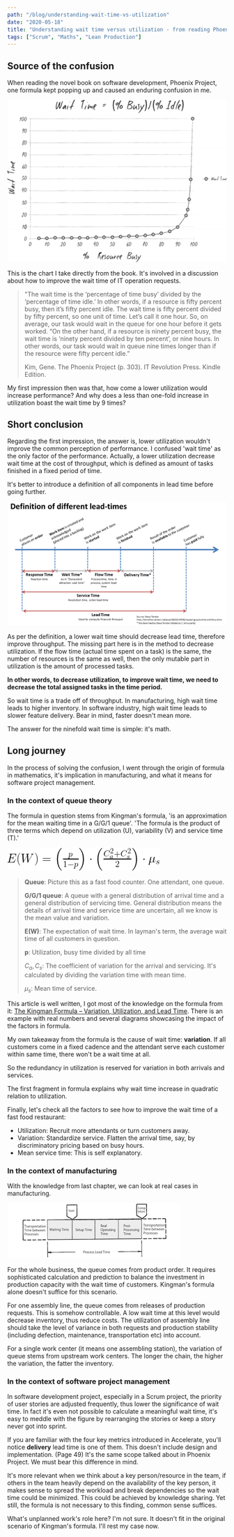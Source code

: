 ```yaml
---
path: "/blog/understanding-wait-time-vs-utilization"
date: "2020-05-18"
title: "Understanding wait time versus utilization - from reading Phoenix Project"
tags: ["Scrum", "Maths", "Lean Production"]
---
```


## Source of the confusion

When reading the novel book on software development, Phoenix Project, one formula kept popping up and caused an enduring confusion in me.

![Chart relating wait time and utilization](understanding-wait-time-vs-utilization/wait-time-busy-idle-phoenix.png)

This is the chart I take directly from the book. It's involved in a discussion about how to improve the wait time of IT operation requests.

> "The wait time is the ‘percentage of time busy’ divided by the ‘percentage of time idle.’ In other words, if a resource is fifty percent busy, then it’s fifty percent idle. The wait time is fifty percent divided by fifty percent, so one unit of time. Let’s call it one hour. So, on average, our task would wait in the queue for one hour before it gets worked. “On the other hand, if a resource is ninety percent busy, the wait time is ‘ninety percent divided by ten percent’, or nine hours. In other words, our task would wait in queue nine times longer than if the resource were fifty percent idle.”
>
>Kim, Gene. The Phoenix Project (p. 303). IT Revolution Press. Kindle Edition.

My first impression then was that, how come a lower utilization would increase performance? And why does a less than one-fold increase in utilization boast the wait time by 9 times?

## Short conclusion

Regarding the first impression, the answer is, lower utilization wouldn't improve the common perception of performance. I confused 'wait time' as the only factor of the performance. Actually, a lower utilization decrease wait time at the cost of throughput, which is defined as amount of tasks finished in a fixed period of time.

It's better to introduce a definition of all components in lead time before going further.

![Lead Time Composition](understanding-wait-time-vs-utilization/definition-of-lead-times.png)

As per the definition, a lower wait time should decrease lead time, therefore improve throughput. The missing part here is in the method to decrease utilization. If the flow time (actual time spent on a task) is the same, the number of resources is the same as well, then the only mutable part in utilization is the amount of processed tasks.

**In other words, to decrease utilization, to improve wait time, we need to decrease the total assigned tasks in the time period.**

So wait time is a trade off of throughput. In manufacturing, high wait time leads to higher inventory. In software industry, high wait time leads to slower feature delivery. Bear in mind, faster doesn't mean more.

The answer for the ninefold wait time is simple: it's math.

## Long journey

In the process of solving the confusion, I went through the origin of formula in mathematics, it's implication in manufacturing, and what it means for software project management.

### In the context of queue theory

The formula in question stems from Kingman's formula, 'is an approximation for the mean waiting time in a G/G/1 queue'. 'The formula is the product of three terms which depend on utilization (U), variability (V) and service time (T).'

![Kingman's formula](understanding-wait-time-vs-utilization/kingman-formula.png)

> **Queue**: Picture this as a fast food counter. One attendant, one queue.
>
> **G/G/1 queue**: A queue with a general distribution of arrival time and a general distribution of servicing time. General distribution means the details of arrival time and service time are uncertain, all we know is the mean value and variation.
>
> **E(W)**: The expectation of wait time. In layman's term, the average wait time of all customers in question.
>
> **p**: Utilization, busy time divided by all time
>
> $C_a,C_s$: The coefficient of variation for the arrival and servicing. It's calculated by dividing the variation time with mean time.
>
> $\mu_s$: Mean time of service.

This article is well written, I got most of the knowledge on the formula from it: [The Kingman Formula – Variation, Utilization, and Lead Time](https://www.allaboutlean.com/kingman-formula). There is an example with real numbers and several diagrams showcasing the impact of the factors in formula.

My own takeaway from the formula is the cause of wait time: **variation**. If all customers come in a fixed cadence and the attendant serve each customer within same time, there won't be a wait time at all.

So the redundancy in utilization is reserved for variation in both arrivals and services.

The first fragment in formula explains why wait time increase in quadratic relation to utilization.

Finally, let's check all the factors to see how to improve the wait time of a fast food restaurant:

- Utilization: Recruit more attendants or turn customers away.
- Variation: Standardize service. Flatten the arrival time, say, by discriminatory pricing based on busy hours.
- Mean service time: This is self explanatory.

### In the context of manufacturing

With the knowledge from last chapter, we can look at real cases in manufacturing.

![Lead time in manufacturing](understanding-wait-time-vs-utilization/lead-time-in-manufacturing.png)

For the whole business, the queue comes from product order. It requires sophisticated calculation and prediction to balance the investment in production capacity with the wait time of customers. Kingman's formula alone doesn't suffice for this scenario.

For one assembly line, the queue comes from releases of production requests. This is somehow controllable. A low wait time at this level would decrease inventory, thus reduce costs. The utilization of assembly line should take the level of variance in both requests and production stability (including defection, maintenance, transportation etc) into account.

For a single work center (it means one assembling station), the variation of queue stems from upstream work centers. The longer the chain, the higher the variation, the fatter the inventory.

### In the context of software project management

In software development project, especially in a Scrum project, the priority of user stories are adjusted frequently, thus lower the significance of wait time. In fact it's even not possible to calculate a meaningful wait time, it's easy to meddle with the figure by rearranging the stories or keep a story never got into sprint.

If you are familiar with the four key metrics introduced in Accelerate, you'll notice **delivery** lead time is one of them. This doesn't include design and implementation. (Page 49) It's the same scope talked about in Phoenix Project. We must bear this difference in mind.

It's more relevant when we think about a key person/resource in the team, if others in the team heavily depend on the availability of the key person, it makes sense to spread the workload and break dependencies so the wait time could be minimized. This could be achieved by knowledge sharing. Yet still, the formula is not necessary to this finding, common sense suffices.

What's unplanned work's role here? I'm not sure. It doesn't fit in the original scenario of Kingman's formula. I'll rest my case now.
